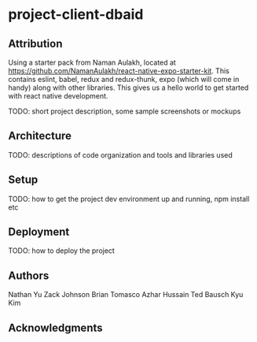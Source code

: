 # project-client-dbaid

## Attribution

Using a starter pack from Naman Aulakh, located at https://github.com/NamanAulakh/react-native-expo-starter-kit.
This contains eslint, babel, redux and redux-thunk, expo (which will come in handy)
along with other libraries. This gives us a hello world to get started with react native
development. 

TODO: short project description, some sample screenshots or mockups

## Architecture

TODO:  descriptions of code organization and tools and libraries used

## Setup

TODO: how to get the project dev environment up and running, npm install etc

## Deployment

TODO: how to deploy the project

## Authors

Nathan Yu
Zack Johnson
Brian Tomasco
Azhar Hussain
Ted Bausch
Kyu Kim

## Acknowledgments

